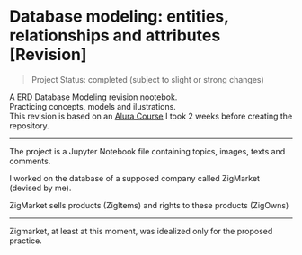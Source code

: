 # Database modeling: entities, relationships and attributes [Revision]
> Project Status: completed (subject to slight or strong changes)

A ERD Database Modeling revision nootebok. <br/>
Practicing concepts, models and ilustrations. <br/>
This revision is based on an [Alura Course](https://cursos.alura.com.br/course/modelagem-banco-dados-entidades-relacionamentos-atributos) I took 2 weeks before creating the repository.
<div>
<hr>
<p>The project is a Jupyter Notebook file containing topics, images, texts and comments.<p/>
<p>I worked on the database of a supposed company called ZigMarket (devised by me).<p/>
<p>ZigMarket sells products (ZigItems) and rights to these products (ZigOwns)<p>
<hr>
<p>Zigmarket, at least at this moment, was idealized only for the proposed practice.<p>
